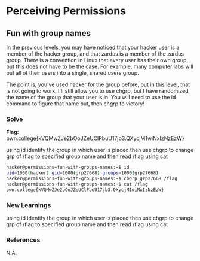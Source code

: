 # Perceiving Permissions

## Fun with group names

In the previous levels, you may have noticed that your hacker user is a member of the hacker group, and that zardus is a member of the zardus group. There is a convention in Linux that every user has their own group, but this does not have to be the case. For example, many computer labs will put all of their users into a single, shared users group.

The point is, you've used hacker for the group before, but in this level, that is not going to work. I'll still allow you to use chgrp, but I have randomized the name of the group that your user is in. You will need to use the id command to figure that name out, then chgrp to victory!

### Solve
**Flag:**  pwn.college{kVQMwZJe2bOoJZeUClPbuU17jb3.QXycjM1wiNxIzNzEzW}

using id identify the group in which user is placed then use chgrp to change grp of /flag to specified group name and then read /flag using cat

```bash
hacker@permissions~fun-with-groups-names:~$ id
uid=1000(hacker) gid=1000(grp27668) groups=1000(grp27668)
hacker@permissions~fun-with-groups-names:~$ chgrp grp27668 /flag
hacker@permissions~fun-with-groups-names:~$ cat /flag
pwn.college{kVQMwZJe2bOoJZeUClPbuU17jb3.QXycjM1wiNxIzNzEzW}
```

### New Learnings
using id identify the group in which user is placed then use chgrp to change grp of /flag to specified group name and then read /flag using cat

### References 
N.A.
